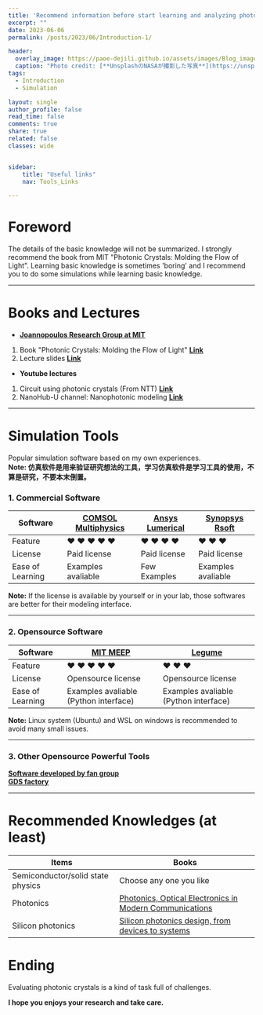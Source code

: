 ```yaml
---
title: 'Recommend information before start learning and analyzing photonic crystals.'
excerpt: ""
date: 2023-06-06
permalink: /posts/2023/06/Introduction-1/

header:
  overlay_image: https://paoe-dejili.github.io/assets/images/Blog_images2.jpg
  caption: "Photo credit: [**UnsplashのNASAが撮影した写真**](https://unsplash.com/ja/%E5%86%99%E7%9C%9F/Q1p7bh3SHj8)"   
tags:
  - Introduction
  - Simulation 

layout: single 
author_profile: false 
read_time: false 
comments: true 
share: true 
related: false 
classes: wide 


sidebar:
    title: "Useful links"
    nav: Tools_Links

---
```


# Foreword 

The details of the basic knowledge will not be summarized. I strongly recommend the book from MIT "Photonic Crystals: Molding the Flow of Light". Learning basic knowledge is sometimes 'boring' and I recommend you to do some simulations while learning basic knowledge.

<!-- The main task in my research is Si-based 2D photonic crystals on the SOI platform in the on-chip application. The examples in the following blogs are mainly 2D photonic crystals -->

***

<!-- 光子晶体的非常基础的内容在这里就不总结了，如果有需要的话我非常建议去看一下MIT的John D. Joannopoulos等人写的"Photonic Crystals: Molding the Flow of Light"，这本书好像国内已经有翻译版本了，是谭海云，吴雪梅老师的翻译版 “光子晶体 -控制光流”。

我的研究主要集中在硅基的二维光子晶体的片上应用，所以之后的分享的案例仿真会集中在二维光子晶体上面。

我建议在学习基础知识的时候穿插一些仿真工作，这样既能避免学习的无聊，也可以加深一些对光子晶体的理解。 -->

# Books and Lectures

* **[Joannopoulos Research Group at MIT](http://ab-initio.mit.edu/about.html)**

1. Book "Photonic Crystals: Molding the Flow of Light" **[Link](http://ab-initio.mit.edu/book/)**
2. Lecture slides **[Link](http://ab-initio.mit.edu/photons/tutorial/)**

<!-- The basic knowledge of photonic crystal is summarized on their group website. Reading books, checking lecture slides and demos are helpful. -->

<!-- 光子晶体相关的基础知识我建议去查看MIT Joannopoulos Research Group的网站。网站上有免费提供的pdf版本的光子晶体书籍以及有相关课程的ppt，看书和ppt对于入门这个学科很重要，我建议前期可以多看看打好基础。在研究过程中也经常会有不太明白的也要去在书里找线索。 -->

* **Youtube lectures**

1. Circuit using photonic crystals (From NTT) **[Link](https://www.youtube.com/watch?v=to21DMDmR54&t=11s)**
2. NanoHub-U channel: Nanophotonic modeling **[Link](https://www.youtube.com/watch?v=MajJX27I2BM&list=PLtkeUZItwHK7THwQcs3D48lfEAe-fDiBn&index=1)**

<!-- NanoHub-U also has their own website,([Link](https://nanohub.org/)) There are some lectures and tools, I'm not familiar with this site so if you are interested, please check it. -->

<!-- youtube有很多光子晶体相关的介绍和教程视频，对二维光子晶体器件结构介绍可以参考NTT的视频（第一个链接）[b站搬运](https://www.bilibili.com/video/BV1BR4y1s7nu/?spm_id_from=333.337.search-card.all.click&vd_source=a8dfdde41a35f956dd35800952dcf5ae)。youtube上Nanohub-U频道也有涉及到光子晶体的完整教学视频，可以去了解背景知识[b站搬运目前还没找到 QAQ]。 -->

***

# Simulation Tools
Popular simulation software based on my own experiences.           
**Note: 仿真软件是用来验证研究想法的工具，学习仿真软件是学习工具的使用，不算是研究，不要本末倒置。**          

### 1. Commercial Software
<!-- Simulation software is a tool to evaluation your design before farbrication and experiment. In research, your ideas/designs are most important, please don't put the cart before the horse. -->

<!-- 在研究过程中，仿真只是用来验证我们的想法的工具，仿真固然很重要，但请注意研究中最重要的是我们的想法，设计，所以请注意仿真在研究中的位置，请不要舍本逐末。 -->



<!-- Some popular commercial simulation software.  -->
<!-- I will give suggestions based on my own experiences: -->

<!-- * [COMSOL Multiphysics:](https://www.comsol.jp/)
  1. Feature:               (&hearts; &hearts; &hearts; &hearts; &hearts;) 
  2. License requirements:  (&hearts; &hearts; ) Paid License required, student free license is not available, evaluation license can be provided.
  3. Ease of Learning:      (&hearts; &hearts; &hearts; &hearts;) Demos are provided.

* [Ansys Lumerical:](https://www.lumerical.com/)
  1. Feature:               (&hearts; &hearts; &hearts; &hearts;) 
  2. License requirements:  (&hearts; &hearts; &hearts;) Paid License required, student free license is not available, evaluation license can be provided.
  3. Ease of Learning:      (&hearts; &hearts; &hearts;) Demos are provided.

* [Synopsys Rsoft:](https://www.synopsys.com/ja-jp/optical-solutions/rsoft-photonic-device-tools.html)
  1. Feature:               (&hearts; &hearts; &hearts;) 
  2. License requirements:  (&hearts; &hearts;) Paid License required, student free license is not available.
  3. Ease of Learning:      (&hearts; &hearts; &hearts; &hearts;) Demos are provided. -->

| Software    | [COMSOL Multiphysics](https://www.comsol.jp/) | [Ansys Lumerical](https://www.lumerical.com/) | [Synopsys Rsoft](https://www.synopsys.com/ja-jp/optical-solutions/rsoft-photonic-device-tools.html) |
| ----------- | ----------- | ----------- | ----------- |
| Feature     | &hearts; &hearts; &hearts; &hearts; &hearts; | &hearts; &hearts; &hearts; &hearts; | &hearts; &hearts; &hearts; |
| License     | Paid license | Paid license | Paid license |
| Ease of Learning     | Examples avaliable | Few Examples | Examples avaliable |         
                    

**Note:** If the license is available by yourself or in your lab, those softwares are better for their modeling interface. 

***

<!-- If the license is not available and the high-performance simulation is also needed, I recommend you to try Opensource software. Unfortunately, the most commonly used Opensource software in this research field doesn't have a graphic, meanwhile, there are very few tutorials online. -->

### 2. Opensource Software

<!-- I will recommend some of my familiar Opensource software below. -->

<!-- * [MIT MEEP:](https://github.com/NanoComp)
  1. Feature:               ((&hearts; &hearts; &hearts; &hearts; &hearts;) 
  2. License requirements:  ((&hearts; &hearts; &hearts; &hearts; &hearts;) Opensource license.
  3. Ease of Learning:      ((&hearts; / &hearts; &hearts; &hearts; &hearts;) Difficult for beginners (&hearts;), but it has a Python interface(&hearts; &hearts; &hearts; &hearts;).

* [Stanford, fan group, Legume:](https://github.com/fancompute)
  1. Feature:               (&hearts; &hearts; &hearts;) Powerful computing of the layered photonic crystals.
  2. License requirements:  (&hearts; &hearts; &hearts; &hearts; &hearts;) Opensource license.
  3. Ease of Learning:      ((&hearts; / &hearts; &hearts; &hearts; &hearts;) Difficult for beginners (&hearts;), but it has a Python interface(&hearts; &hearts; &hearts; &hearts;). -->

| Software    | [MIT MEEP](https://github.com/NanoComp) | [ Legume](https://github.com/fancompute) |
| ----------- | ----------- | ----------- |
| Feature     | &hearts; &hearts; &hearts; &hearts; &hearts; | &hearts; &hearts; &hearts; |
| License     | Opensource license | Opensource license |
| Ease of Learning     | Examples avaliable (Python interface) | Examples avaliable (Python interface)|

**Note:** Linux system (Ubuntu) and WSL on windows is recommended to avoid many small issues. 

***

### 3. Other Opensource Powerful Tools

 **[Software developed by fan group](https://github.com/fancompute)**        
 **[GDS factory](https://github.com/gdsfactory/gdsfactory)**        


***

<!-- There are also many excellent Opensource simulation software available, CHECK [software developed by fan group](https://github.com/fancompute), CHECK [GDS factory](https://github.com/gdsfactory/gdsfactory), etc. Most of them have the Python interface.  -->

<!-- Based on my experience using commercial software for several years, I can say that, sometimes, the Opensource software can do specific jobs more efficiently. -->

# Recommended Knowledges (at least)

<!-- 取决于你的研究方向，入门过程仅仅了解光子晶体的相关知识也是不够的，一些和你的研究方向息息相关的知识也是必须要去尽力了解和掌握的。 -->
<!-- At least, you need to get familiar to these fields. -->
<!-- 以我的研究方向为例，我分享一下非常建议去学习一下的知识。 -->
<!--1. Semiconductor and solid state physics many books and learning resources available, you can choose the resources you like by yourself  -->

| Items      | Books |
| ----------- | ----------- |
| Semiconductor/solid state physics | Choose any one you like |
| Photonics   | [Photonics, Optical Electronics in Modern Communications](https://global.oup.com/academic/product/photonics-9780195179460?cc=jp&lang=en&) |
| Silicon photonics   | [Silicon photonics design, from devices to systems](https://www.cambridge.org/core/books/silicon-photonics-design/BF3CF13E8542BCE67FD2BBC7104ECEAB) |


# Ending

<!-- Compare with other optical device simulations, the simulation of photonic crystal is 'HEAVY LOAD' because nanostructures require a high-quality mesh/resolution.  -->

Evaluating photonic crystals is a kind of task full of challenges.

**I hope you enjoys your research and take care.**

